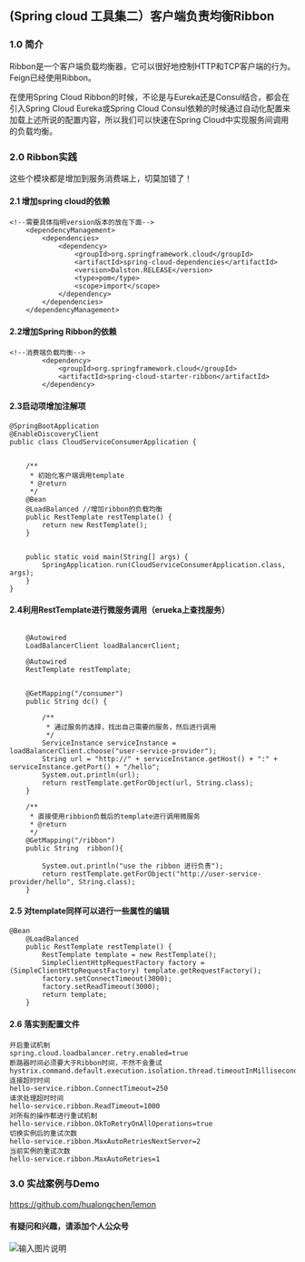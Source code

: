 ## (Spring cloud 工具集二）客户端负责均衡Ribbon

### 1.0 简介
Ribbon是一个客户端负载均衡器，它可以很好地控制HTTP和TCP客户端的行为。Feign已经使用Ribbon。

在使用Spring Cloud Ribbon的时候，不论是与Eureka还是Consul结合，都会在引入Spring Cloud Eureka或Spring Cloud Consul依赖的时候通过自动化配置来加载上述所说的配置内容，所以我们可以快速在Spring Cloud中实现服务间调用的负载均衡。

### 2.0 Ribbon实践

这些个模块都是增加到服务消费端上，切莫加错了！

#### 2.1 增加spring cloud的依赖

```
<!--需要具体指明version版本的放在下面-->
	<dependencyManagement>
		<dependencies>
			<dependency>
				<groupId>org.springframework.cloud</groupId>
				<artifactId>spring-cloud-dependencies</artifactId>
				<version>Dalston.RELEASE</version>
				<type>pom</type>
				<scope>import</scope>
			</dependency>
		</dependencies>
	</dependencyManagement>
```
#### 2.2增加Spring Ribbon的依赖

```
<!--消费端负载均衡-->
		<dependency>
			<groupId>org.springframework.cloud</groupId>
			<artifactId>spring-cloud-starter-ribbon</artifactId>
		</dependency>
``` 

#### 2.3启动项增加注解项

```
@SpringBootApplication
@EnableDiscoveryClient
public class CloudServiceConsumerApplication {


	/**
	 * 初始化客户端调用template
	 * @return
	 */
	@Bean
	@LoadBalanced //增加ribbon的负载均衡
	public RestTemplate restTemplate() {
		return new RestTemplate();
	}


	public static void main(String[] args) {
		SpringApplication.run(CloudServiceConsumerApplication.class, args);
	}
}

```

#### 2.4利用RestTemplate进行微服务调用（erueka上查找服务）

```

    @Autowired
    LoadBalancerClient loadBalancerClient;

    @Autowired
    RestTemplate restTemplate;


    @GetMapping("/consumer")
    public String dc() {

        /**
         * 通过服务的选择，找出自己需要的服务，然后进行调用
         */
        ServiceInstance serviceInstance = loadBalancerClient.choose("user-service-provider");
        String url = "http://" + serviceInstance.getHost() + ":" + serviceInstance.getPort() + "/hello";
        System.out.println(url);
        return restTemplate.getForObject(url, String.class);
    }
    
    /**
     * 直接使用ribbion负载后的template进行调用微服务
     * @return
     */
    @GetMapping("/ribbon")
    public String  ribbon(){

        System.out.println("use the ribbon 进行负责");
        return restTemplate.getForObject("http://user-service-provider/hello", String.class);
    }

```

#### 2.5 对template同样可以进行一些属性的编辑

```
@Bean
    @LoadBalanced
    public RestTemplate restTemplate() {
        RestTemplate template = new RestTemplate();
        SimpleClientHttpRequestFactory factory = (SimpleClientHttpRequestFactory) template.getRequestFactory();
        factory.setConnectTimeout(3000);
        factory.setReadTimeout(3000);
        return template;
    }
```

#### 2.6 落实到配置文件
```
开启重试机制
spring.cloud.loadbalancer.retry.enabled=true
断路器时间必须要大于Ribbon时间，不然不会重试
hystrix.command.default.execution.isolation.thread.timeoutInMilliseconds=10000
连接超时时间
hello-service.ribbon.ConnectTimeout=250
请求处理超时时间
hello-service.ribbon.ReadTimeout=1000
对所有的操作都进行重试机制
hello-service.ribbon.OkToRetryOnAllOperations=true
切换实例后的重试次数
hello-service.ribbon.MaxAutoRetriesNextServer=2
当前实例的重试次数
hello-service.ribbon.MaxAutoRetries=1
```

### 3.0 实战案例与Demo

https://github.com/hualongchen/lemon

#### **有疑问和兴趣，请添加个人公众号**

![输入图片说明](http://7xordd.com1.z0.glb.clouddn.com/qrcode_for_gh_363af0fc9423_430.jpg "在这里输入图片标题")